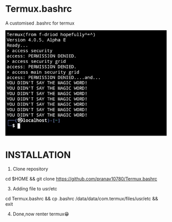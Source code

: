 # Termux.bashrc  
A customised .bashrc for termux 

![SREEN SHOT](Screenshot_2023-10-21-09-51-23-145_com.termux.jpg)

# INSTALLATION  

1. Clone repository

cd $HOME && git clone https://github.com/pranav10780/Termux.bashrc  

3. Adding file to usr/etc

cd Termux.bashrc && cp .bashrc /data/data/com.termux/files/usr/etc && exit

4. Done,now renter termux😁
